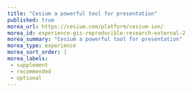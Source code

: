 ```yaml
---
title: "Cesium a powerful tool for presentation"
published: true
morea_url: https://cesium.com/platform/cesium-ion/
morea_id: experience-gis-reproducible-research-external-2
morea_summary: "Cesium a powerful tool for presentation"
morea_type: experience
morea_sort_order: 1
morea_labels:
 - supplement
 - recommended
 - optional
---
```



